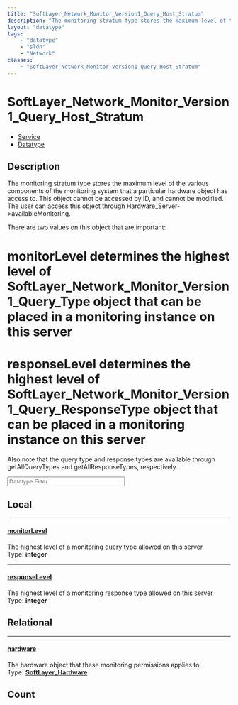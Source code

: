 ```yaml
---
title: "SoftLayer_Network_Monitor_Version1_Query_Host_Stratum"
description: "The monitoring stratum type stores the maximum level of the various components of the monitoring system that a particula... "
layout: "datatype"
tags:
    - "datatype"
    - "sldn"
    - "Network"
classes:
    - "SoftLayer_Network_Monitor_Version1_Query_Host_Stratum"
---
```


# SoftLayer_Network_Monitor_Version1_Query_Host_Stratum
<div id='service-datatype'>
    <ul id='sldn-reference-tabs'>
    <li id='service'> <a href='/reference/services/SoftLayer_Network_Monitor_Version1_Query_Host_Stratum' >Service</a></li>    <li id='datatype'> <a href='/reference/datatypes/SoftLayer_Network_Monitor_Version1_Query_Host_Stratum' >Datatype</a></li>
    </ul>
</div>

## Description 
The monitoring stratum type stores the maximum level of the various components of the monitoring system that a particular hardware object has access to.  This object cannot be accessed by ID, and cannot be modified. The user can access this object through Hardware_Server->availableMonitoring. 

There are two values on this object that are important: 
# monitorLevel determines the highest level of SoftLayer_Network_Monitor_Version1_Query_Type object that can be placed in a monitoring instance on this server
# responseLevel determines the highest level of SoftLayer_Network_Monitor_Version1_Query_ResponseType object that can be placed in a monitoring instance on this server


Also note that the query type and response types are available through getAllQueryTypes and getAllResponseTypes, respectively. 





<!-- Filer BEGIN -->
<div class="view-filters">
        <div class="clearfix">
            <div class="search-input-box">
                <input placeholder="Datatype Filter" onkeyup="titleSearch(inputId='prop-input', divId='properties', elementClass='prop-row')" 
                    type="text" id="prop-input" value="" size="30" maxlength="128" class="form-text">
            </div>
        </div>
</div>
<!-- Filer END -->

<div id="properties" class="content">
<div id="localProperties" class="prop-content" >

## Local
<div class="prop-row">

-----
[monitorLevel]: #monitorlevel
#### [monitorLevel]
The highest level of a monitoring query type allowed on this server  
<span class="type-label">Type: </span>**integer**


</div>
<div class="prop-row">

-----
[responseLevel]: #responselevel
#### [responseLevel]
The highest level of a monitoring response type allowed on this server  
<span class="type-label">Type: </span>**integer**


</div>
</div>
<!-- LOCAL PROPERTY END -->

<div id="relationalProperties"  class="prop-content" >

## Relational
<div class="prop-row">

-----
[hardware]: #hardware
#### [hardware]
The hardware object that these monitoring permissions applies to.  
<span class="type-label">Type: </span>**<a href='/reference/datatypes/SoftLayer_Hardware'>SoftLayer_Hardware </a>**


</div>

## Count
</div>


